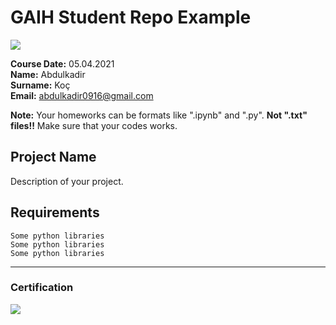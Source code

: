 # GAIH Student Repo Example
![](img/newlogo.png)

**Course Date:** 05.04.2021  
**Name:** Abdulkadir  
**Surname:** Koç  
**Email:** abdulkadir0916@gmail.com  

**Note:** Your homeworks can be formats like ".ipynb" and ".py". **Not ".txt" files!!** Make sure that your codes works.  

## Project Name
Description of your project.

## Requirements
```
Some python libraries
Some python libraries
Some python libraries
```
---

### Certification
![](img/TopLearnerCertificate.png)

